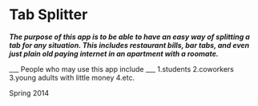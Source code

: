 Tab Splitter
============

***The purpose of this app is to be able to have an easy way of splitting a tab for any situation. This includes restaurant bills, bar tabs, and even just plain old paying internet in an apartment with a roomate.***

___ People who may use this app include ___
1.students 
2.coworkers
3.young adults with little money
4.etc. 

Spring 2014
